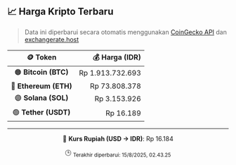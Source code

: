 

<!-- HARGA_KRIPTO -->
## 📈 Harga Kripto Terbaru

> Data ini diperbarui secara otomatis menggunakan [CoinGecko API](https://www.coingecko.com/) dan [exchangerate.host](https://exchangerate.host/)

<div align="center">

| 🪙 Token | 💰 Harga (IDR) |
|:------:|---------------:|
| 🟠 **Bitcoin (BTC)**   | Rp 1.913.732.693 |
| 🔵 **Ethereum (ETH)**  | Rp 73.808.378 |
| 🟣 **Solana (SOL)**    | Rp 3.153.926 |
| 🟢 **Tether (USDT)**   | Rp 16.189 |

---

💱 **Kurs Rupiah (USD → IDR)**: Rp 16.184

🕒 <sub>Terakhir diperbarui: 15/8/2025, 02.43.25</sub>

</div>
<!-- /HARGA_KRIPTO -->